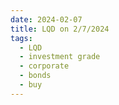 ```yaml
---
date: 2024-02-07
title: LQD on 2/7/2024
tags: 
  - LQD
  - investment grade
  - corporate
  - bonds
  - buy
---
```

<div class="post">
<snapshot-grid 
    :reports="['2024/02/07/MTP/LQD']"
    chart="2024/02/07/Chart/LQD"
/>
<p>

</p>
<p>

</p>
</div>